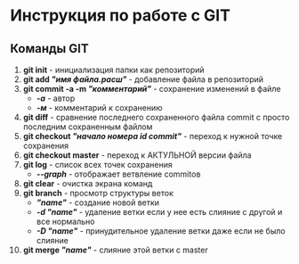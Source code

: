 # Инструкция по работе с GIT
## Команды GIT

1. **git init** - инициализация папки как репозиторий
2. **git add _"имя файла.расш"_** - добавление файла в репозиторий
3. **git commit -a -m _"комментарий"_** -  сохранение изменений в файле 
    * __*-а*__ - автор
    * __*-м*__ - комментарий к сохранению 
4. **git diff** - сравнение последнего сохраненного файла commit с просто последним сохраненным файлом
5. **git checkout _"начало номера id commit"_** - переход к нужной точке сохранения
6. **git checkout master** - переход к АКТУЛЬНОЙ версии файла
7. **git log** - список всех точек сохранения
    * __*--graph*__ - отображает ветвление commitов
8. **git clear** - очистка экрана команд
9. **git branch** - просмотр структуры веток
    * __*"name"*__ - создание новой ветки
    * __*-d "name"*__ - удаление ветки если у нее есть слияние с другой и все нормально
    * __*-D "name"*__ - принудительное удаление ветки даже если не было слияние
10. **git merge _"name"_** - слияние этой ветки с master